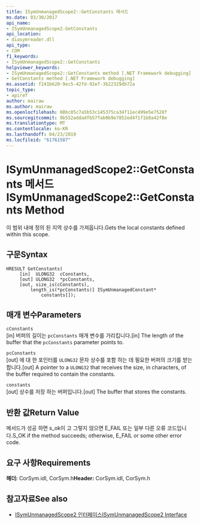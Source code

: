 ```yaml
---
title: ISymUnmanagedScope2::GetConstants 메서드
ms.date: 03/30/2017
api_name:
- ISymUnmanagedScope2.GetConstants
api_location:
- diasymreader.dll
api_type:
- COM
f1_keywords:
- ISymUnmanagedScope2::GetConstants
helpviewer_keywords:
- ISymUnmanagedScope2::GetConstants method [.NET Framework debugging]
- GetConstants method [.NET Framework debugging]
ms.assetid: f241b620-9ec5-42fd-92ef-3b22329db72a
topic_type:
- apiref
author: mairaw
ms.author: mairaw
ms.openlocfilehash: 08bc85c7a5b53c145375ca34f11ec499e5e7528f
ms.sourcegitcommit: 9b552addadfb57fab0b9e7852ed4f1f1b8a42f8e
ms.translationtype: MT
ms.contentlocale: ko-KR
ms.lasthandoff: 04/23/2019
ms.locfileid: "61761587"
---
```

# <a name="isymunmanagedscope2getconstants-method"></a><span data-ttu-id="c8410-102">ISymUnmanagedScope2::GetConstants 메서드</span><span class="sxs-lookup"><span data-stu-id="c8410-102">ISymUnmanagedScope2::GetConstants Method</span></span>
<span data-ttu-id="c8410-103">이 범위 내에 정의 된 지역 상수를 가져옵니다.</span><span class="sxs-lookup"><span data-stu-id="c8410-103">Gets the local constants defined within this scope.</span></span>  
  
## <a name="syntax"></a><span data-ttu-id="c8410-104">구문</span><span class="sxs-lookup"><span data-stu-id="c8410-104">Syntax</span></span>  
  
```  
HRESULT GetConstants(  
     [in]  ULONG32  cConstants,  
     [out] ULONG32  *pcConstants,  
     [out, size_is(cConstants),  
         length_is(*pcConstants)] ISymUnmanagedConstant*   
             constants[]);  
```  
  
## <a name="parameters"></a><span data-ttu-id="c8410-105">매개 변수</span><span class="sxs-lookup"><span data-stu-id="c8410-105">Parameters</span></span>  
 `cConstants`  
 <span data-ttu-id="c8410-106">[in] 버퍼의 길이는 `pcConstants` 매개 변수를 가리킵니다.</span><span class="sxs-lookup"><span data-stu-id="c8410-106">[in] The length of the buffer that the `pcConstants` parameter points to.</span></span>  
  
 `pcConstants`  
 <span data-ttu-id="c8410-107">[out] 에 대 한 포인터를 `ULONG32` 문자 상수를 포함 하는 데 필요한 버퍼의 크기를 받는 합니다.</span><span class="sxs-lookup"><span data-stu-id="c8410-107">[out] A pointer to a `ULONG32` that receives the size, in characters, of the buffer required to contain the constants.</span></span>  
  
 `constants`  
 <span data-ttu-id="c8410-108">[out] 상수를 저장 하는 버퍼입니다.</span><span class="sxs-lookup"><span data-stu-id="c8410-108">[out] The buffer that stores the constants.</span></span>  
  
## <a name="return-value"></a><span data-ttu-id="c8410-109">반환 값</span><span class="sxs-lookup"><span data-stu-id="c8410-109">Return Value</span></span>  
 <span data-ttu-id="c8410-110">메서드가 성공 하면 s_ok이 고 그렇지 않으면 E_FAIL 또는 일부 다른 오류 코드입니다.</span><span class="sxs-lookup"><span data-stu-id="c8410-110">S_OK if the method succeeds; otherwise, E_FAIL or some other error code.</span></span>  
  
## <a name="requirements"></a><span data-ttu-id="c8410-111">요구 사항</span><span class="sxs-lookup"><span data-stu-id="c8410-111">Requirements</span></span>  
 <span data-ttu-id="c8410-112">**헤더:** CorSym.idl, CorSym.h</span><span class="sxs-lookup"><span data-stu-id="c8410-112">**Header:** CorSym.idl, CorSym.h</span></span>  
  
## <a name="see-also"></a><span data-ttu-id="c8410-113">참고자료</span><span class="sxs-lookup"><span data-stu-id="c8410-113">See also</span></span>

- [<span data-ttu-id="c8410-114">ISymUnmanagedScope2 인터페이스</span><span class="sxs-lookup"><span data-stu-id="c8410-114">ISymUnmanagedScope2 Interface</span></span>](../../../../docs/framework/unmanaged-api/diagnostics/isymunmanagedscope2-interface.md)
